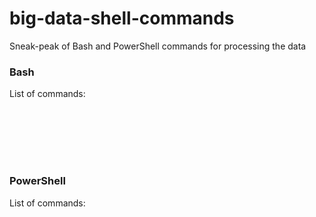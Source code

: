 # big-data-shell-commands
Sneak-peak of Bash and PowerShell commands for processing the data

### Bash
List of commands:

```







```

### PowerShell 
List of commands:

```











```
